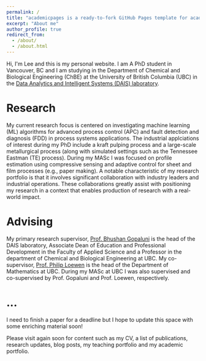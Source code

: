 ```yaml
---
permalink: /
title: "academicpages is a ready-to-fork GitHub Pages template for academic personal websites"
excerpt: "About me"
author_profile: true
redirect_from: 
  - /about/
  - /about.html
---
```


Hi, I'm Lee and this is my personal website. I am A PhD student in Vancouver, BC and I am studying in the Department of Chemical and Biological Engineering (ChBE) at the University of British Columbia (UBC) in the [Data Analytics and Intelligent Systems (DAIS) laboratory](https://dais.chbe.ubc.ca/). 


Research
========

My current research focus is centered on investigating machine learning (ML) algorithms for advanced process control (APC) and fault detection and diagnosis (FDD) in process systems applications. The industrial applciations of interest during my PhD include a kraft pulping process and a large-scale metallurgical process (along with simulated settings such as the Tennessee Eastman (TE) process). During my MASc I was focused on profile estimation using compressive sensing and adaptive control for sheet and film processes (e.g., paper making). A notable characteristic of my research portfolio is that it involves significant collaboration with industry leaders and industrial operations. These collaborations greatly assist with positioning my research in a context that enables production of research with a real-world impact.


Advising
========

My primary research supervisor, [Prof. Bhushan Gopaluni](https://www.chbe.ubc.ca/profile/bhushan-gopaluni/) is the head of the DAIS laboratory, Associate Dean of Education and Professional Development in the Faculty of Applied Science and a Professor in the department of Chemical and Biological Engineering at UBC. My co-supervisor, [Prof. Philip Loewen](https://www.math.ubc.ca/~loew/) is the head of the Department of Mathematics at UBC. During my MASc at UBC I was also supervised and co-supervised by Prof. Gopaluni and Prof. Loewen, respectively.


...
===


I need to finish a paper for a deadline but I hope to update this space with some enriching material soon! 


Please visit again soon for content such as my CV, a list of publications, research updates, blog posts, my teaching portfolio and my academic portfolio.




